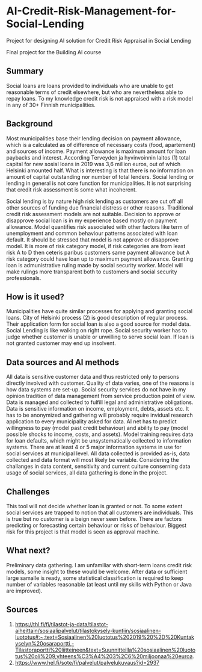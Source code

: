 # AI-Credit-Risk-Management-for-Social-Lending
Project for designing AI solution for Credit Risk Appraisal in Social Lending

Final project for the Building AI course

## Summary

Social loans are loans provided to individuals who are unable to get reasonable terms of credit elsewhere, but who are nevertheless able to repay loans. To my knowledge credit risk is not appraised with a risk model in any of 30+ Finnish municipalities.

## Background

Most municipalities base their lending decision on payment allowance, which is a calculated as of difference of necessary costs (food, apartement) and sources of income. Payment allowance is maximum amount for loan paybacks and interest. According Terveyden ja hyvinvoinnin laitos (1) total capital for new sosial loans in 2019 was 3,6 million euros, out of which Helsinki amounted half. What is interesting is that there is no information on amount of capital outstanding nor number of total lenders. Social lending or lending in general is not core function for municipalities. It is not surprising that credit risk assessment is some what incoherent. 

Social lending is by nature high risk lending as customers are cut off all other sources of funding due financial distress or other reasons. Traditional credit risk assessment models are not suitable. Decision to approve or disapprove social loan is in my experience based mostly on payment allowance. Model quantifies risk associated with other factors like term of unemployment and common behaviour patterns associated with loan default. It should be stressed that model is not approve or disapprove model. It is more of risk category model, if risk categories are from least risk A to D then ceteris paribus customers same payment allowance but A risk category could have loan up to maximum payment allowance. Granting loan is admunistrative ruling made by social security worker. Model will make rulings more transparent both to customers and social security professionals.  

## How is it used?

Municipalities have quite similar processes for applying and granting social loans. City of Helsinki process (2) is good description of regular process. Their application form for social loan is also a good source for model data. Social Lending is like walking on right rope. Social security worker has to judge whether customer is unable or unwilling to serve social loan. If loan is not granted customer may end up insolvent.

## Data sources and AI methods
All data is sensitive customer data and thus restricted only to persons directly involved with customer. Quality of data varies, one of the reasons is how data systems are set-up. Social security services do not have in my opinion tradition of data management from service production point of view. Data is managed and collected to fulfill legal and administrative obligations. Data is sensitive information on income, employment, debts, assets etc. It has to be anonymized and gathering will probably require invidual research application to every municipality asked for data. AI net has to predict willingness to pay (model past credit behaviour) and ability to pay (model possible shocks to income, costs, and assets). Model training requires data for loan defaults, which might be unsystematically collected to information systems. There are at least 4 or 5 major information systems in use for social services at municipal level. All data collected is provided as-is, data collected and data format will most likely be variable. Considering the challanges in data content, sensitivity and current culture conserning data usage of social services, all data gathering is done in the project.

## Challenges

This tool will not decide whether loan is granted or not. To some extent social services are trapped to notion that all customers are individuals. This is true but no customer is a beign never seen before. There are factors predicting or forecasting certain behaviour or risks of behaviour. Biggest risk for this project is that model is seen as approval machine. 

## What next?

Preliminary data gathering. I am unfamiliar with short-term loans credit risk models, some insight to these would be welcome. After data or sufficient large samalle is ready, some statistical classification is required to keep number of variables reasonable (at least until my skills with Python or Java are improved).

## Sources
1) https://thl.fi/fi/tilastot-ja-data/tilastot-aiheittain/sosiaalipalvelut/tilastokysely-kuntiin/sosiaalinen-luototus#:~:text=Sosiaalinen%20luototus%202019%20%2D%20Kuntakyselyn%20osaraportti,-Tilastoraportti%20liitteineen&text=Suunnitteilla%20sosiaalinen%20luototus%20oli%209,yhteens%C3%A4%203%2C6%20miljoonaa%20euroa.
2) https://www.hel.fi/sote/fi/palvelut/palvelukuvaus?id=2937
